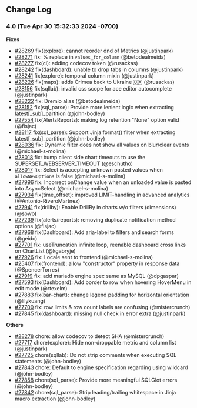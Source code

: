 <!--
Licensed to the Apache Software Foundation (ASF) under one
or more contributor license agreements.  See the NOTICE file
distributed with this work for additional information
regarding copyright ownership.  The ASF licenses this file
to you under the Apache License, Version 2.0 (the
"License"); you may not use this file except in compliance
with the License.  You may obtain a copy of the License at

  http://www.apache.org/licenses/LICENSE-2.0

Unless required by applicable law or agreed to in writing,
software distributed under the License is distributed on an
"AS IS" BASIS, WITHOUT WARRANTIES OR CONDITIONS OF ANY
KIND, either express or implied.  See the License for the
specific language governing permissions and limitations
under the License.
-->

## Change Log

### 4.0 (Tue Apr 30 15:32:33 2024 -0700)

**Fixes**

- [#28269](https://github.com/apache/superset/pull/28269) fix(explore): cannot reorder dnd of Metrics (@justinpark)
- [#28271](https://github.com/apache/superset/pull/28271) fix: % replace in `values_for_column` (@betodealmeida)
- [#28277](https://github.com/apache/superset/pull/28277) fix(ci): adding codecov token (@rusackas)
- [#28242](https://github.com/apache/superset/pull/28242) fix(dashboard): unable to drop tabs in columns (@justinpark)
- [#28241](https://github.com/apache/superset/pull/28241) fix(explore): temporal column mixin (@justinpark)
- [#28226](https://github.com/apache/superset/pull/28226) fix(maps): adds Crimea back to Ukraine 🇺🇦 (@rusackas)
- [#28156](https://github.com/apache/superset/pull/28156) fix(sqllab): invalid css scope for ace editor autocomplete (@justinpark)
- [#28222](https://github.com/apache/superset/pull/28222) fix: Dremio alias (@betodealmeida)
- [#28152](https://github.com/apache/superset/pull/28152) fix(sql_parse): Provide more lenient logic when extracting latest[_sub]\_partition (@john-bodley)
- [#27554](https://github.com/apache/superset/pull/27554) fix(AlertsReports): making log retention "None" option valid (@fisjac)
- [#28117](https://github.com/apache/superset/pull/28117) fix(sql_parse): Support Jinja format() filter when extracting latest[_sub]\_partition (@john-bodley)
- [#28036](https://github.com/apache/superset/pull/28036) fix: Dynamic filter does not show all values on blur/clear events (@michael-s-molina)
- [#28018](https://github.com/apache/superset/pull/28018) fix: bump client side chart timeouts to use the SUPERSET_WEBSERVER_TIMEOUT (@eschutho)
- [#28017](https://github.com/apache/superset/pull/28017) fix: Select is accepting unknown pasted values when `allowNewOptions` is false (@michael-s-molina)
- [#27996](https://github.com/apache/superset/pull/27996) fix: Incorrect onChange value when an unloaded value is pasted into AsyncSelect (@michael-s-molina)
- [#27934](https://github.com/apache/superset/pull/27934) fix(time_offset): improved LIMIT-handling in advanced analytics (@Antonio-RiveroMartnez)
- [#27941](https://github.com/apache/superset/pull/27941) fix(drillby): Enable DrillBy in charts w/o filters (dimensions) (@sowo)
- [#27239](https://github.com/apache/superset/pull/27239) fix(alerts/reports): removing duplicate notification method options (@fisjac)
- [#27968](https://github.com/apache/superset/pull/27968) fix(Dashboard): Add aria-label to filters and search forms (@geido)
- [#27701](https://github.com/apache/superset/pull/27701) fix: useTruncation infinite loop, reenable dashboard cross links on ChartList (@kgabryje)
- [#27926](https://github.com/apache/superset/pull/27926) fix: Locale sent to frontend (@michael-s-molina)
- [#25407](https://github.com/apache/superset/pull/25407) fix(frontend): allow "constructor" property in response data (@SpencerTorres)
- [#27919](https://github.com/apache/superset/pull/27919) fix: add mariadb engine spec same as MySQL (@dpgaspar)
- [#27593](https://github.com/apache/superset/pull/27593) fix(Dashboard): Add border to row when hovering HoverMenu in edit mode (@rtexelm)
- [#27883](https://github.com/apache/superset/pull/27883) fix(bar-chart): change legend padding for horizontal orientation (@lilykuang)
- [#27700](https://github.com/apache/superset/pull/27700) fix: row limits & row count labels are confusing (@mistercrunch)
- [#27845](https://github.com/apache/superset/pull/27845) fix(dashboard): missing null check in error extra (@justinpark)

**Others**

- [#28278](https://github.com/apache/superset/pull/28278) chore: allow codecov to detect SHA (@mistercrunch)
- [#27717](https://github.com/apache/superset/pull/27717) chore(explore): Hide non-droppable metric and column list (@justinpark)
- [#27725](https://github.com/apache/superset/pull/27725) chore(sqllab): Do not strip comments when executing SQL statements (@john-bodley)
- [#27843](https://github.com/apache/superset/pull/27843) chore: Default to engine specification regarding using wildcard (@john-bodley)
- [#27858](https://github.com/apache/superset/pull/27858) chore(sql_parse): Provide more meaningful SQLGlot errors (@john-bodley)
- [#27842](https://github.com/apache/superset/pull/27842) chore(sql_parse): Strip leading/trailing whitespace in Jinja macro extraction (@john-bodley)
